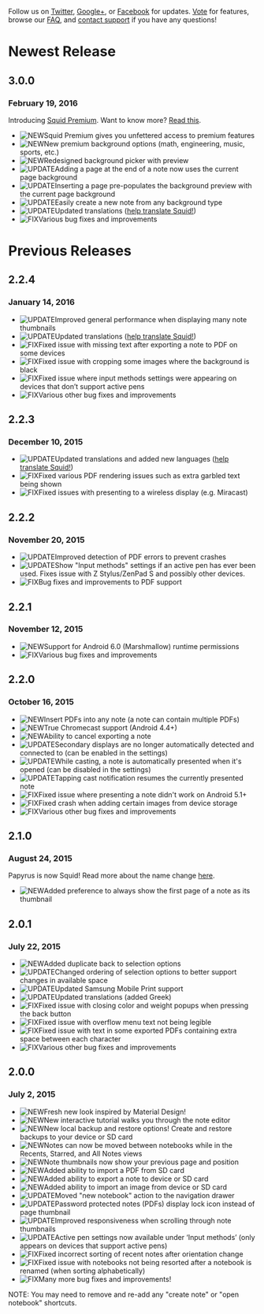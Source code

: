 Follow us on [Twitter](http://twitter.com/steadfastinnov), [Google+](http://google.com/+SquidNotes), or [Facebook](http://facebook.com/steadfastinnovation) for updates. [Vote](http://feedback.squidnotes.com) for features, browse our [FAQ](http://feedback.squidnotes.com/knowledgebase), and [contact support](mailto:support@papyrusapp.com) if you have any questions!

# Newest Release
## 3.0.0
### February 19, 2016
Introducing [Squid Premium](http://goo.gl/YSiG13). Want to know more? [Read this](https://goo.gl/XJC694).
* ![NEW]Squid Premium gives you unfettered access to premium features
* ![NEW]New premium background options (math, engineering, music, sports, etc.)
* ![NEW]Redesigned background picker with preview
* ![UPDATE]Adding a page at the end of a note now uses the current page background
* ![UPDATE]Inserting a page pre-populates the background preview with the current page background
* ![UPDATE]Easily create a new note from any background type
* ![UPDATE]Updated translations ([help translate Squid!](http://translate.squidnotes.com))
* ![FIX]Various bug fixes and improvements

# Previous Releases
## 2.2.4
### January 14, 2016
* ![UPDATE]Improved general performance when displaying many note thumbnails
* ![UPDATE]Updated translations ([help translate Squid!](http://translate.squidnotes.com))
* ![FIX]Fixed issue with missing text after exporting a note to PDF on some devices
* ![FIX]Fixed issue with cropping some images where the background is black
* ![FIX]Fixed issue where input methods settings were appearing on devices that don’t support active pens
* ![FIX]Various other bug fixes and improvements

## 2.2.3
### December 10, 2015
* ![UPDATE]Updated translations and added new languages ([help translate Squid!](http://translate.squidnotes.com))
* ![FIX]Fixed various PDF rendering issues such as extra garbled text being shown
* ![FIX]Fixed issues with presenting to a wireless display (e.g. Miracast)

## 2.2.2
### November 20, 2015
* ![UPDATE]Improved detection of PDF errors to prevent crashes
* ![UPDATE]Show "Input methods" settings if an active pen has ever been used. Fixes issue with Z Stylus/ZenPad S and possibly other devices.
* ![FIX]Bug fixes and improvements to PDF support

## 2.2.1
### November 12, 2015
* ![NEW]Support for Android 6.0 (Marshmallow) runtime permissions
* ![FIX]Various bug fixes and improvements

## 2.2.0
### October 16, 2015
* ![NEW]Insert PDFs into any note (a note can contain multiple PDFs)
* ![NEW]True Chromecast support (Android 4.4+)
* ![NEW]Ability to cancel exporting a note
* ![UPDATE]Secondary displays are no longer automatically detected and connected to (can be enabled in the settings)
* ![UPDATE]While casting, a note is automatically presented when it's opened (can be disabled in the settings)
* ![UPDATE]Tapping cast notification resumes the currently presented note
* ![FIX]Fixed issue where presenting a note didn't work on Android 5.1+
* ![FIX]Fixed crash when adding certain images from device storage
* ![FIX]Various other bug fixes and improvements

## 2.1.0
### August 24, 2015
Papyrus is now Squid! Read more about the name change [here](http://goo.gl/PM3KA0).
* ![NEW]Added preference to always show the first page of a note as its thumbnail

## 2.0.1
### July 22, 2015
* ![NEW]Added duplicate back to selection options
* ![UPDATE]Changed ordering of selection options to better support changes in available space
* ![UPDATE]Updated Samsung Mobile Print support
* ![UPDATE]Updated translations (added Greek)
* ![FIX]Fixed issue with closing color and weight popups when pressing the back button
* ![FIX]Fixed issue with overflow menu text not being legible
* ![FIX]Fixed issue with text in some exported PDFs containing extra space between each character
* ![FIX]Various other bug fixes and improvements

## 2.0.0
### July 2, 2015
* ![NEW]Fresh new look inspired by Material Design!
* ![NEW]New interactive tutorial walks you through the note editor
* ![NEW]New local backup and restore options! Create and restore backups to your device or SD card
* ![NEW]Notes can now be moved between notebooks while in the Recents, Starred, and All Notes views
* ![NEW]Note thumbnails now show your previous page and position
* ![NEW]Added ability to import a PDF from SD card
* ![NEW]Added ability to export a note to device or SD card
* ![NEW]Added ability to import an image from device or SD card
* ![UPDATE]Moved "new notebook" action to the navigation drawer
* ![UPDATE]Password protected notes (PDFs) display lock icon instead of page thumbnail
* ![UPDATE]Improved responsiveness when scrolling through note thumbnails
* ![UPDATE]Active pen settings now available under ‘Input methods’ (only appears on devices that support active pens)
* ![FIX]Fixed incorrect sorting of recent notes after orientation change
* ![FIX]Fixed issue with notebooks not being resorted after a notebook is renamed (when sorting alphabetically)
* ![FIX]Many more bug fixes and improvements!  

NOTE: You may need to remove and re-add any "create note" or "open notebook" shortcuts.

[NEW]: ../img/new.svg "New feature"
[UPDATE]: ../img/update.svg "Update or improvement"
[FIX]: ../img/fix.svg "Bug fix"
